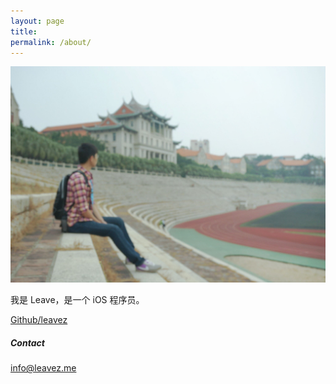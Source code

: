 ```yaml
---
layout: page
title: 
permalink: /about/
---
```

![image](/images/IMG_ME.jpg)  

我是 Leave，是一个 iOS 程序员。   

[Github/leavez](https://github.com/leavez)

<!--**Project**    
[Design Notebook](http://dudu.zhihu.com/circle/68509)   
一份设计主题日报，分享、推荐我读过的设计相关英文一手文章，欢迎订阅.
  
[Melodesign](http://zhuanlan.zhihu.com/melodie)  
一个专栏，记录我在设计中的所得与积累.-->

##### Contact
info@leavez.me    


